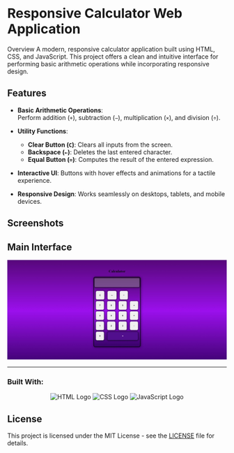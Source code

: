 <h1 style="font-size: 30px;">Responsive Calculator Web Application</h1>

Overview
A modern, responsive calculator application built using HTML, CSS, and JavaScript. This project offers a clean and intuitive interface for performing basic arithmetic operations while incorporating responsive design.

## Features
- **Basic Arithmetic Operations**:  
  Perform addition (`+`), subtraction (`−`), multiplication (`×`), and division (`÷`).

- **Utility Functions**:  
  - **Clear Button (`C`)**: Clears all inputs from the screen.  
  - **Backspace (`←`)**: Deletes the last entered character.  
  - **Equal Button (`=`)**: Computes the result of the entered expression.

- **Interactive UI**: Buttons with hover effects and animations for a tactile experience.

- **Responsive Design**: Works seamlessly on desktops, tablets, and mobile devices.

## Screenshots

## **Main Interface**
![Main Interface](Calculator.jpeg)

---
### Built With:
<p align="center"> <img src="https://img.icons8.com/color/96/html-5--v1.png" alt="HTML Logo" width="60" height="60"/> <img src="https://img.icons8.com/color/96/css3.png" alt="CSS Logo" width="60" height="60"/> <img src="https://img.icons8.com/color/96/javascript--v1.png" alt="JavaScript Logo" width="60" height="60"/> </p>

## License

This project is licensed under the MIT License - see the [LICENSE](MIT-LICENSE) file for details.

